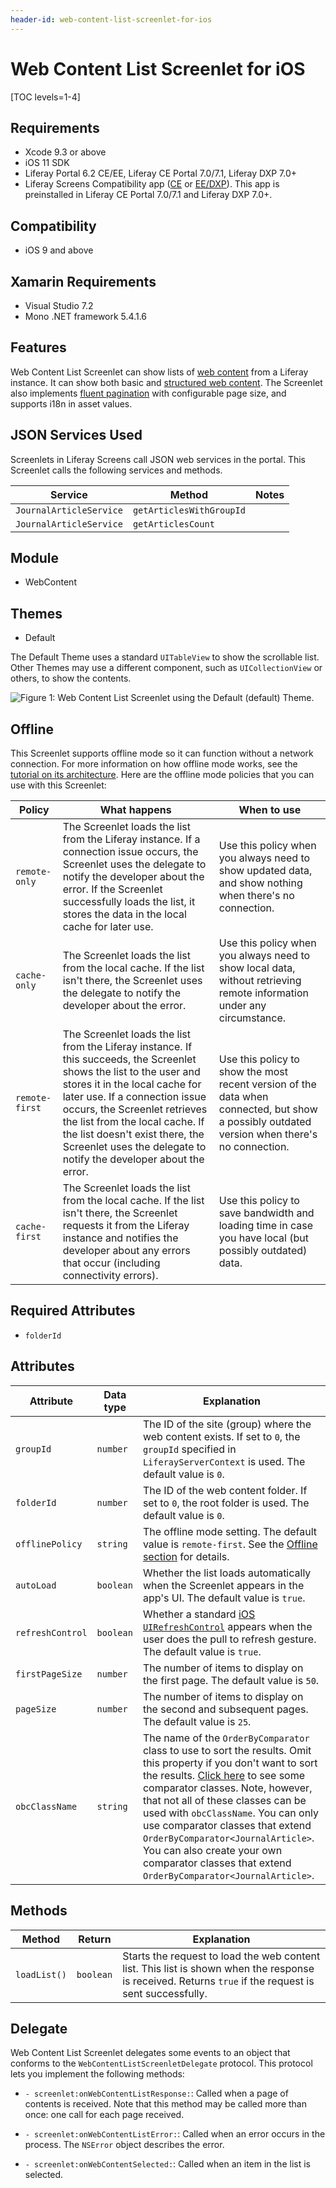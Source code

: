 ```yaml
---
header-id: web-content-list-screenlet-for-ios
---
```


# Web Content List Screenlet for iOS

[TOC levels=1-4]

## Requirements

- Xcode 9.3 or above
- iOS 11 SDK
- Liferay Portal 6.2 CE/EE, Liferay CE Portal 7.0/7.1, Liferay DXP 7.0+
- Liferay Screens Compatibility app
  ([CE](http://www.liferay.com/marketplace/-/mp/application/54365664) or 
  [EE/DXP](http://www.liferay.com/marketplace/-/mp/application/54369726)). 
  This app is preinstalled in Liferay CE Portal 7.0/7.1 and Liferay DXP 7.0+. 

## Compatibility

- iOS 9 and above

## Xamarin Requirements

- Visual Studio 7.2
- Mono .NET framework 5.4.1.6

## Features

Web Content List Screenlet can show lists of 
[web content](/docs/7-0/user/-/knowledge_base/u/creating-web-content) 
from a Liferay instance. It can show both basic and 
[structured web content](/docs/7-0/user/-/knowledge_base/u/designing-uniform-content). 
The Screenlet also implements 
[fluent pagination](http://www.iosnomad.com/blog/2014/4/21/fluent-pagination) 
with configurable page size, and supports i18n in asset values. 

## JSON Services Used

Screenlets in Liferay Screens call JSON web services in the portal. This 
Screenlet calls the following services and methods.

| Service | Method | Notes |
| ------- | ------ | ----- |
| `JournalArticleService` | `getArticlesWithGroupId` |  |
| `JournalArticleService` | `getArticlesCount` |  |

## Module

- WebContent

## Themes

- Default

The Default Theme uses a standard `UITableView` to show the scrollable list. 
Other Themes may use a different component, such as `UICollectionView` or 
others, to show the contents. 

![Figure 1: Web Content List Screenlet using the Default (`default`) Theme.](../../images/screens-ios-webcontent-list.png)

## Offline

This Screenlet supports offline mode so it can function without a network 
connection. For more information on how offline mode works, see the 
[tutorial on its architecture](/docs/7-0/tutorials/-/knowledge_base/t/architecture-of-offline-mode-in-liferay-screens). 
Here are the offline mode policies that you can use with this Screenlet: 

| Policy | What happens | When to use |
|--------|--------------|-------------|
| `remote-only` | The Screenlet loads the list from the Liferay instance. If a connection issue occurs, the Screenlet uses the delegate to notify the developer about the error. If the Screenlet successfully loads the list, it stores the data in the local cache for later use. | Use this policy when you always need to show updated data, and show nothing when there's no connection. |
| `cache-only` | The Screenlet loads the list from the local cache. If the list isn't there, the Screenlet uses the delegate to notify the developer about the error. | Use this policy when you always need to show local data, without retrieving remote information under any circumstance. |
| `remote-first` | The Screenlet loads the list from the Liferay instance. If this succeeds, the Screenlet shows the list to the user and stores it in the local cache for later use. If a connection issue occurs, the Screenlet retrieves the list from the local cache. If the list doesn't exist there, the Screenlet uses the delegate to notify the developer about the error. | Use this policy to show the most recent version of the data when connected, but show a possibly outdated version when there's no connection. |
| `cache-first` | The Screenlet loads the list from the local cache. If the list isn't there, the Screenlet requests it from the Liferay instance and notifies the developer about any errors that occur (including connectivity errors). | Use this policy to save bandwidth and loading time in case you have local (but possibly outdated) data. |

## Required Attributes

- `folderId`

## Attributes

| Attribute | Data type | Explanation |
|-----------|-----------|-------------| 
| `groupId` | `number` | The ID of the site (group) where the web content exists. If set to `0`, the `groupId` specified in `LiferayServerContext` is used. The default value is `0`. |
| `folderId` | `number` | The ID of the web content folder. If set to `0`, the root folder is used. The default value is `0`. |
| `offlinePolicy` | `string` | The offline mode setting. The default value is `remote-first`. See the [Offline section](/docs/7-0/reference/-/knowledge_base/r/web-content-list-screenlet-for-ios#offline) for details. |
| `autoLoad` | `boolean` | Whether the list loads automatically when the Screenlet appears in the app's UI. The default value is `true`. |
| `refreshControl` | `boolean` | Whether a standard [iOS `UIRefreshControl`](https://developer.apple.com/library/ios/documentation/UIKit/Reference/UIRefreshControl_class/) appears when the user does the pull to refresh gesture. The default value is `true`. |
| `firstPageSize` | `number` | The number of items to display on the first page. The default value is `50`. |
| `pageSize` | `number` | The number of items to display on the second and subsequent pages. The default value is `25`. |
| `obcClassName` | `string` | The name of the `OrderByComparator` class to use to sort the results. Omit this property if you don't want to sort the results. [Click here](https://github.com/liferay/liferay-portal/tree/master/modules/apps/web-experience/journal/journal-api/src/main/java/com/liferay/journal/util/comparator) to see some comparator classes. Note, however, that not all of these classes can be used with `obcClassName`. You can only use comparator classes that extend `OrderByComparator<JournalArticle>`. You can also create your own comparator classes that extend `OrderByComparator<JournalArticle>`. |

## Methods

| Method | Return | Explanation |
|-----------|-----------|-------------| 
| `loadList()` | `boolean` | Starts the request to load the web content list. This list is shown when the response is received. Returns `true` if the request is sent successfully. |

## Delegate

Web Content List Screenlet delegates some events to an object that conforms to 
the `WebContentListScreenletDelegate` protocol. This protocol lets you implement 
the following methods: 

- `- screenlet:onWebContentListResponse:`: Called when a page of contents is 
  received. Note that this method may be called more than once: one call for 
  each page received.

- `- screenlet:onWebContentListError:`: Called when an error occurs in the 
  process. The `NSError` object describes the error. 

- `- screenlet:onWebContentSelected:`: Called when an item in the list is 
  selected.
